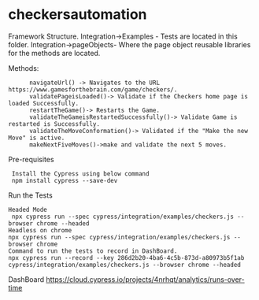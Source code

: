# checkersautomation


Framework Structure.
     Integration->Examples -  Tests are located in this folder.
     Integration->pageObjects- Where the page object reusable libraries for the methods are located.

Methods:

          navigateUrl() -> Navigates to the URL https://www.gamesforthebrain.com/game/checkers/.
          validatePageisLoaded()-> Validate if the Checkers home page is loaded Successfully.
          restartTheGame()-> Restarts the Game.
          validateTheGameisRestartedSuccessfully()-> Validate Game is restarted is Successfully.
          validateTheMoveConformation()-> Validated if the "Make the new Move" is active.
          makeNextFiveMoves()->make and validate the next 5 moves.

          
Pre-requisites

     Install the Cypress using below command
     npm install cypress --save-dev
     
Run the Tests

    Headed Mode
     npx cypress run --spec cypress/integration/examples/checkers.js --browser chrome --headed
    Headless on chrome
    npx cypress run --spec cypress/integration/examples/checkers.js --browser chrome
    Command to run the tests to record in DashBoard.
    npx cypress run --record --key 286d2b20-4ba6-4c5b-873d-a80973b5f1ab cypress/integration/examples/checkers.js --browser chrome --headed

DashBoard
https://cloud.cypress.io/projects/4nrhqt/analytics/runs-over-time
